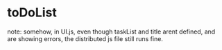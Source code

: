 # toDoList

note: somehow, in UI.js, even though taskList and title arent defined, and are showing errors, the distributed js file still runs fine.